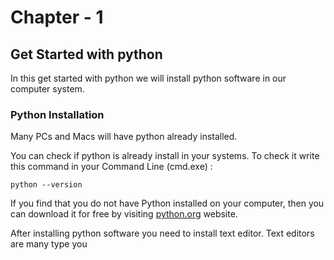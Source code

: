 # Chapter - 1

## Get Started with python

In this get started with python we will install python software in our computer system.

### Python Installation

Many PCs and Macs will have python already installed.

You can check if python is already install in your systems. To check it write this command in your Command Line (cmd.exe) :

```commandline
python --version
```
If you find that you do not have Python installed on your computer, then you can download it for free by visiting [python.org](https://www.python.org/downloads/) website.

After installing python software you need to install text editor. Text editors are many type you
